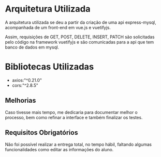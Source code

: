 # Arquitetura Utilizada

A arquitetura utilizada se deu a partir da criação de uma api express-mysql, acompanhada de um front-end em vue.js e vuetifyjs.

Assim, requisições de GET, POST, DELETE, INSERT, PATCH são solicitadas pelo código na framework vuetifyjs e são comunicadas para a api que tem banco de dados em mysql.

# Bibliotecas Utilizadas

- axios:"^0.21.0"
- cors:"^2.8.5"

## Melhorias

Caso tivesse mais tempo, me dedicaria para documentar melhor o processo, bem como refinar a interface e também finalizar os testes.

## Requisitos Obrigatórios

Não foi possível realizar a entrega total, no tempo hábil, faltando algumas funcionalidades como editar as informações do aluno.
